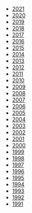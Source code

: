 <!-- wp:list -->
<ul><li><a href="http://lya.sbb.zone:8890/index.php/2021-2/">2021</a></li><li><a href="http://lya.sbb.zone:8890/index.php/2020-2/">2020</a></li><li><a href="http://lya.sbb.zone:8890/index.php/2019-2/">2019</a></li><li><a href="http://lya.sbb.zone:8890/index.php/2018-2/">2018</a></li><li><a href="http://lya.sbb.zone:8890/index.php/2017-2/">2017</a></li><li><a href="http://lya.sbb.zone:8890/index.php/2016-2/">2016</a></li><li><a href="http://lya.sbb.zone:8890/index.php/2015-2/">2015</a></li><li><a href="http://lya.sbb.zone:8890/index.php/2014-2/">2014</a></li><li><a href="http://lya.sbb.zone:8890/index.php/2013-2/">2013</a></li><li><a href="http://lya.sbb.zone:8890/index.php/2012-2/">2012</a></li><li><a href="http://lya.sbb.zone:8890/index.php/2011-2/">2011</a></li><li><a href="http://lya.sbb.zone:8890/index.php/2010-2/">2010</a></li><li><a href="http://lya.sbb.zone:8890/index.php/2009-2/">2009</a></li><li><a href="http://lya.sbb.zone:8890/index.php/2008-2/">2008</a></li><li><a href="http://lya.sbb.zone:8890/index.php/2007-2/">2007</a></li><li><a href="http://lya.sbb.zone:8890/index.php/2006-2/">2006</a></li><li><a href="http://lya.sbb.zone:8890/index.php/2005-2/">2005</a></li><li><a href="http://lya.sbb.zone:8890/index.php/2004-2/">2004</a></li><li><a href="http://lya.sbb.zone:8890/index.php/2003-2/">2003</a></li><li><a href="http://lya.sbb.zone:8890/index.php/2002-2/">2002</a></li><li><a href="http://lya.sbb.zone:8890/index.php/2001-2/">2001</a></li><li><a href="http://lya.sbb.zone:8890/index.php/2000-2/">2000</a></li><li><a href="http://lya.sbb.zone:8890/index.php/1999-2/">1999</a></li><li><a href="http://lya.sbb.zone:8890/index.php/1998-2/">1998</a></li><li><a href="http://lya.sbb.zone:8890/index.php/1997-2/">1997</a></li><li><a href="http://lya.sbb.zone:8890/index.php/1996-2/">1996</a></li><li><a href="http://lya.sbb.zone:8890/index.php/1995-2/">1995</a></li><li><a href="http://lya.sbb.zone:8890/index.php/1994-2/">1994</a></li><li><a href="http://lya.sbb.zone:8890/index.php/1993-2/">1993</a></li><li><a href="http://lya.sbb.zone:8890/index.php/1992-2/">1992</a></li><li><a href="http://lya.sbb.zone:8890/index.php/1991-2/">1991</a></li></ul>
<!-- /wp:list -->

<!-- wp:paragraph -->
<p></p>
<!-- /wp:paragraph -->
